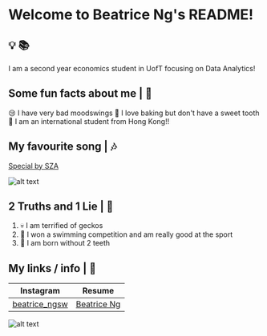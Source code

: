 # Welcome to Beatrice Ng's README!
## :bulb: :books:
I am a second year economics student in UofT focusing on Data Analytics! 

## Some fun facts about me | :woman: 
:cry: I have very bad moodswings 
:cookie: I love baking but don't have a sweet tooth 
:house_with_garden: I am an international student from Hong Kong!!

## My favourite song | :notes:
[Special by SZA](https://www.youtube.com/watch?v=bS7dvgYr6PM)

![alt text](https://i1.sndcdn.com/artworks-agKkGQSM4sKxWZyL-KemsNg-t500x500.png) 

## 2 Truths and 1 Lie | :shushing_face: 
1. :skull: I am terrified of geckos
2. 🔫 I won a swimming competition and am really good at the sport
3. :anger: I am born without 2 teeth

## My links / info | 🔗
| Instagram | Resume |
| --------------- | --------------- | 
| [beatrice_ngsw](https://www.instagram.com/beatrice_ngsw/) | [Beatrice Ng](https://docs.google.com/document/d/17zPrWPVWn-NODebwGQ4SH9MFygSxD3VQ/edit)|


![alt text](https://www.starimagingindia.com/blog/wp-content/uploads/2018/08/feeling-tired-all-the-time.jpg)

